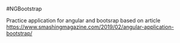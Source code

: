 #NGBootstrap

Practice application for angular and bootsrap based on article
https://www.smashingmagazine.com/2019/02/angular-application-bootstrap/